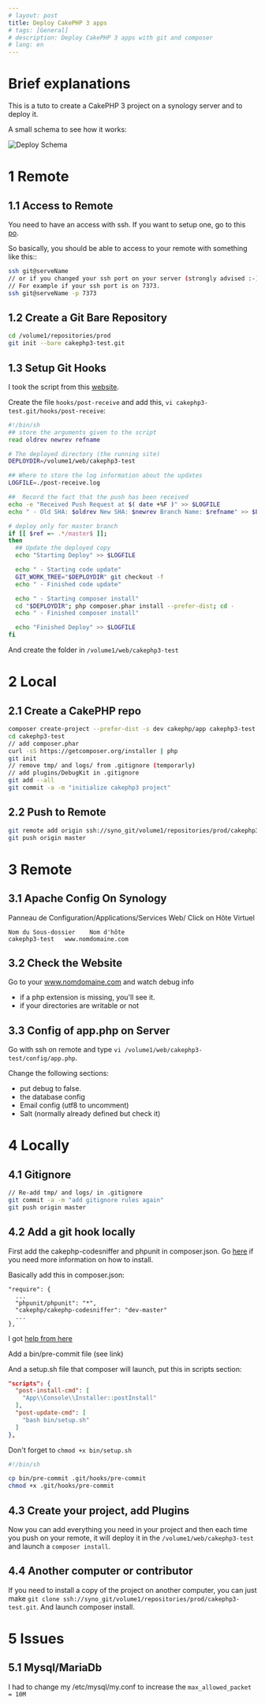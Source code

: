 ```yaml
---
# layout: post
title: Deploy CakePHP 3 apps
# tags: [General]
# description: Deploy CakePHP 3 apps with git and composer
# lang: en
---
```


Brief explanations
==================

This is a tuto to create a CakePHP 3 project on a synology server and to deploy it.

A small schema to see how it works:

![Deploy Schema](../../public/img/deploy-cakephp.png)


1 Remote
========

1.1 Access to Remote
--------------------

You need to have an access with ssh. If you want to setup one, go
to this [po](http://cake17.github.io/2014/10/15/ssh-keys.html).

So basically, you should be able to access to your remote with something like this::

```bash
ssh git@serveName
// or if you changed your ssh port on your server (strongly advised :-)).
// For example if your ssh port is on 7373.
ssh git@serveName -p 7373
```

1.2 Create a Git Bare Repository
--------------------------------

```bash
cd /volume1/repositories/prod
git init --bare cakephp3-test.git
```

1.3 Setup Git Hooks
-------------------

I took the script from this [website](http://www.sitepoint.com/one-click-app-deployment-server-side-git-hooks).

Create the file `hooks/post-receive` and add this,
`vi cakephp3-test.git/hooks/post-receive`:

```bash
#!/bin/sh
## store the arguments given to the script
read oldrev newrev refname

# The deployed directory (the running site)
DEPLOYDIR=/volume1/web/cakephp3-test

## Where to store the log information about the updates
LOGFILE=./post-receive.log

##  Record the fact that the push has been received
echo -e "Received Push Request at $( date +%F )" >> $LOGFILE
echo " - Old SHA: $oldrev New SHA: $newrev Branch Name: $refname" >> $LOGFILE

# deploy only for master branch
if [[ $ref =~ .*/master$ ]];
then
  ## Update the deployed copy
  echo "Starting Deploy" >> $LOGFILE

  echo " - Starting code update"
  GIT_WORK_TREE="$DEPLOYDIR" git checkout -f
  echo " - Finished code update"

  echo " - Starting composer install"
  cd "$DEPLOYDIR"; php composer.phar install --prefer-dist; cd -
  echo " - Finished composer install"

  echo "Finished Deploy" >> $LOGFILE
fi
```

And create the folder in `/volume1/web/cakephp3-test`

2 Local
========

2.1 Create a CakePHP repo
-------------------------

```bash
composer create-project --prefer-dist -s dev cakephp/app cakephp3-test
cd cakephp3-test
// add composer.phar
curl -sS https://getcomposer.org/installer | php
git init
// remove tmp/ and logs/ from .gitignore (temporarly)
// add plugins/DebugKit in .gitignore
git add --all
git commit -a -m "initialize cakephp3 project"
```

2.2 Push to Remote
------------------

```bash
git remote add origin ssh://syno_git/volume1/repositories/prod/cakephp3-test.git
git push origin master
```


3 Remote
=========

3.1 Apache Config On Synology
-----------------------------

Panneau de Configuration/Applications/Services Web/
Click on Hôte Virtuel

```vim
Nom du Sous-dossier    Nom d'hôte
cakephp3-test   www.nomdomaine.com
```

3.2 Check the Website
---------------------

Go to your www.nomdomaine.com and watch debug info
- if a php extension is missing, you'll see it.
- if your directories are writable or not


3.3 Config of app.php on Server
-------------------------------

Go with ssh on remote and type `vi /volume1/web/cakephp3-test/config/app.php`.

Change the following sections:
- put debug to false.
- the database config
- Email config (utf8 to uncomment)
- Salt (normally already defined but check it)


4 Locally
==========

4.1 Gitignore
-------------

```bash
// Re-add tmp/ and logs/ in .gitignore
git commit -a -m "add gitignore rules again"
git push origin master
```

4.2 Add a git hook locally
--------------------------

First add the cakephp-codesniffer and phpunit in composer.json.
Go [here](http://cake17.github.io/2014/10/15/tips-cakephp3.html) if you need more information on how to install.

Basically add this in composer.json:

```vim
"require": {
  ...
  "phpunit/phpunit": "*",
  "cakephp/cakephp-codesniffer": "dev-master"
  ...
},
```

I got [help from here](http://tech.zumba.com/2014/04/14/control-code-quality/)

Add a bin/pre-commit file (see link)

And a setup.sh file that composer will launch, put this in scripts section:

```json
"scripts": {
  "post-install-cmd": [
    "App\\Console\\Installer::postInstall"
  ],
  "post-update-cmd": [
    "bash bin/setup.sh"
  ]
},
```

Don't forget to `chmod +x bin/setup.sh`

```bash
#!/bin/sh

cp bin/pre-commit .git/hooks/pre-commit
chmod +x .git/hooks/pre-commit
```

4.3 Create your project, add Plugins
------------------------------------

Now you can add everything you need in your project and then each time you push on your remote, it will deploy it in the `/volume1/web/cakephp3-test` and launch a `composer install`.

4.4 Another computer or contributor
-----------------------------------

If you need to install a copy of the project on another computer, you can just make `git clone ssh://syno_git/volume1/repositories/prod/cakephp3-test.git`.
And launch composer install.

5 Issues
========

5.1 Mysql/MariaDb
-----------------

I had to change my /etc/mysql/my.conf to increase the `max_allowed_packet = 10M`

